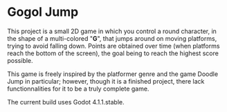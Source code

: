 # Gogol Jump

This project is a small 2D game in which you control a round character,
in the shape of a multi-colored "**G**", that jumps around on moving platforms, trying to
avoid falling down. Points are obtained over time (when platforms reach the bottom of the screen),
the goal being to reach the highest score possible.


This game is freely inspired by the platformer genre and the game Doodle Jump in particular;
however, though it is a finished project, there lack functionnalities for it to be a truly complete game.


The current build uses Godot 4.1.1.stable.
